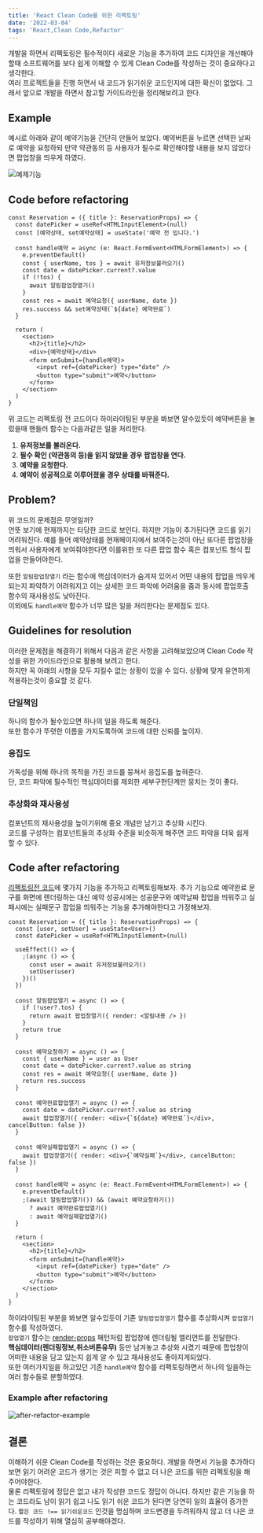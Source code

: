 ```yaml
---
title: 'React Clean Code를 위한 리펙토링'
date: '2022-03-04'
tags: 'React,Clean Code,Refactor'
---
```


개발을 하면서 리펙토링은 필수적이다 새로운 기능을 추가하여 코드 디자인을 개선해야 할때 소프트웨어를 보다 쉽게 이해할 수 있게
Clean Code를 작성하는 것이 중요하다고 생각한다.  
여러 프로젝트들을 진행 하면서 내 코드가 읽기쉬운 코드인지에 대한 확신이 없었다. 그래서 앞으로 개발을 하면서 참고할 가이드라인을 정리해보려고 한다.

## Example

예시로 아래와 같이 예약기능을 간단히 만들어 보았다. 예약버튼을 누르면 선택한 날짜로 예약을 요청하되 만약 약관동의 등 사용자가 필수로 확인해야할 내용을
보지 않았다면 팝업창을 띄우게 하였다.

![예제기능](./react-clean-code-refactor-img/example.gif '#width=50%')

## Code before refactoring

```jsx{7,10,12,13}
const Reservation = ({ title }: ReservationProps) => {
  const datePicker = useRef<HTMLInputElement>(null)
  const [예약상태, set예약상태] = useState('예약 전 입니다.')

  const handle예약 = async (e: React.FormEvent<HTMLFormElement>) => {
    e.preventDefault()
    const { userName, tos } = await 유저정보불러오기()
    const date = datePicker.current?.value
    if (!tos) {
      await 알림팝업창열기()
    }
    const res = await 예약요청({ userName, date })
    res.success && set예약상태(`${date} 예약완료`)
  }

  return (
    <section>
      <h2>{title}</h2>
      <div>{예약상태}</div>
      <form onSubmit={handle예약}>
        <input ref={datePicker} type="date" />
        <button type="submit">예약</button>
      </form>
    </section>
  )
}
```

위 코드는 리펙토링 전 코드이다 하이라이팅된 부분을 봐보면 알수있듯이 예약버튼을 눌렀을때 핸들러 함수는 다음과같은 일을 처리한다.

1. **유저정보를 불러온다.**
2. **필수 확인 (약관동의 등)을 읽지 않았을 경우 팝업창을 연다.**
3. **예약을 요청한다.**
4. **예약이 성공적으로 이루어졌을 경우 상태를 바꿔준다.**

## Problem?

위 코드의 문제점은 무엇일까?  
언뜻 보기에 현재까지는 타당한 코드로 보인다. 하지만 기능이 추가된다면 코드를 읽기 어려워진다.
예를 들어 예약상태를 현재페이지에서 보여주는것이 아닌 또다른 팝업창을 띄워서 사용자에게 보여줘야한다면
이를위한 또 다른 팝업 함수 혹은 컴포넌트 형식 팝업을 만들어야한다.

또한 `알림팝업창열기` 라는 함수에 핵심데이터가 숨겨져 있어서 어떤 내용의 팝업을 띄우게 되는지 파악하기 어려워지고
이는 상세한 코드 파악에 어려움을 줌과 동시에 팝업호출 함수의 재사용성도 낮아진다.  
이외에도 `handle예약` 함수가 너무 많은 일을 처리한다는 문제점도 있다.

## Guidelines for resolution

이러한 문제점을 해결하기 위해서 다음과 같은 사항을 고려해보았으며 Clean Code 작성을 위한 가이드라인으로 활용해 보려고 한다.  
하지만 꼭 아래의 사항을 모두 지킬수 없는 상황이 있을 수 있다. 상황에 맞게 유연하게 적용하는것이 중요할 것 같다.

### 단일책임

하나의 함수가 될수있으면 하나의 일을 하도록 해준다.  
또한 함수가 뚜렷한 이름을 가지도록하여 코드에 대한 신뢰를 높이자.

### 응집도

가독성을 위해 하나의 목적을 가진 코드를 뭉쳐서 응집도를 높혀준다.  
단, 코드 파악에 필수적인 핵심데이터를 제외한 세부구현단계만 뭉치는 것이 좋다.

### 추상화와 재사용성

컴포넌트의 재사용성을 높이기위해 중요 개념만 남기고 추상화 시킨다.  
코드를 구성하는 컴포넌트들의 추상화 수준을 비슷하게 해주면 코드 파악을 더욱 쉽게 할 수 있다.

## Code after refactoring

[리펙토링전 코드](#code-before-refactoring)에 몇가지 기능을 추가하고 리펙토링해보자.
추가 기능으로 예약완료 문구를 화면에 렌더링하는 대신 예약 성공시에는 성공문구와 예약날짜 팝업을 띄워주고
실패시에는 실패문구 팝업을 띄워주는 기능을 추가해야한다고 가정해보자.

```jsx{14,28,32}
const Reservation = ({ title }: ReservationProps) => {
  const [user, setUser] = useState<User>()
  const datePicker = useRef<HTMLInputElement>(null)

  useEffect(() => {
    ;(async () => {
      const user = await 유저정보불러오기()
      setUser(user)
    })()
  })

  const 알림팝업열기 = async () => {
    if (!user?.tos) {
      return await 팝업창열기({ render: <알림내용 /> })
    }
    return true
  }

  const 예약요청하기 = async () => {
    const { userName } = user as User
    const date = datePicker.current?.value as string
    const res = await 예약요청({ userName, date })
    return res.success
  }

  const 예약완료팝업열기 = async () => {
    const date = datePicker.current?.value as string
    await 팝업창열기({ render: <div>{`${date} 예약완료`}</div>, cancelButton: false })
  }

  const 예약실패팝업열기 = async () => {
    await 팝업창열기({ render: <div>{`예약실패`}</div>, cancelButton: false })
  }

  const handle예약 = async (e: React.FormEvent<HTMLFormElement>) => {
    e.preventDefault()
    ;(await 알림팝업열기()) && (await 예약요청하기())
      ? await 예약완료팝업열기()
      : await 예약실패팝업열기()
  }

  return (
    <section>
      <h2>{title}</h2>
      <form onSubmit={handle예약}>
        <input ref={datePicker} type="date" />
        <button type="submit">예약</button>
      </form>
    </section>
  )
}

```

하이라이팅된 부분을 봐보면 알수있듯이 기존 `알림팝업창열기` 함수를 추상화시켜 `팝업열기` 함수를 작성하였다.  
`팝업열기` 함수는 [render-props](https://reactjs.org/docs/render-props.html) 패턴처럼
팝업창에 렌더링될 엘리먼트를 전달한다.  
**핵심데이터(렌더링정보,취소버튼유무)** 등만 남겨놓고 추상화 시켰기 때문에 팝업창이 어떠한 내용을 담고 있는지 쉽게 알 수 있고
재사용성도 좋아지게되었다.  
또한 여러가지일을 하고있던 기존 `handle예약` 함수를 리펙토링하면서 하나의 일을하는 여러 함수들로 분할하였다.

### Example after refactoring

![after-refactor-example](./react-clean-code-refactor-img/after-refactor-example.gif '#width=50%')

## 결론

이해하기 쉬운 Clean Code를 작성하는 것은 중요하다. 개발을 하면서 기능을 추가하다 보면 읽기 어려운 코드가 생기는 것은 피할 수 없고
더 나은 코드를 위한 리펙토링을 해주어야한다.  
물론 리펙토링에 정답은 없고 내가 작성한 코드도 정답이 아니다. 하지만 같은 기능을 하는 코드라도 남이 읽기 쉽고 나도 읽기 쉬운 코드가 된다면 당연히 일의 효율이 증가한다.
`짧은 코드 !== 읽기쉬운코드` 인것을 명심하며 코드변경을 두려워하지 않고 더 나은 코드를 작성하기 위해 열심히 공부해야겠다.
